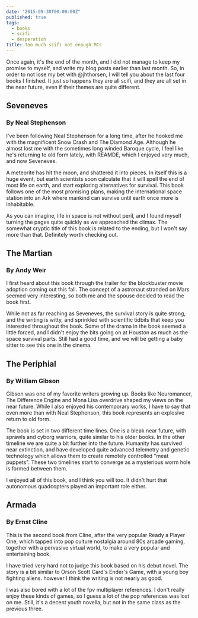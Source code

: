 ```yaml
---
date: "2015-09-30T00:00:00Z"
published: true
tags:
  - books
  - scifi
  - desperation
title: Too much scifi not enough MCs
---
```


Once again, it's the end of the month, and I did not manage to keep my promise to myself, and write my blog posts earlier than last month. So, in order to not lose my bet with @jhthorsen, I will tell you about the last four books I finished. It just so happens they are all scifi, and they are all set in the near future, even if their themes are quite different.

## Seveneves

### By Neal Stephenson

I've been following Neal Stephenson for a long time, after he hooked me with the magnificent Snow Crash and The Diamond Age. Although he almost lost me with the sometimes long winded Baroque cycle, I feel like he's returning to old form lately, with REAMDE, which I enjoyed very much, and now Seveneves.

A meteorite has hit the moon, and shattered it into pieces. In itself this is a huge event, but earth scientists soon calculate that it will spell the end of most life on earth, and start exploring alternatives for survival. This book follows one of the most promising plans, making the international space station into an Ark where mankind can survive until earth once more is inhabitable.

As you can imagine, life in space is not without peril, and I found myself turning the pages quite quickly as we approached the climax. The somewhat cryptic title of this book is related to the ending, but I won't say more than that. Definitely worth checking out.

## The Martian

### By Andy Weir

I first heard about this book through the trailer for the blockbuster movie adoption coming out this fall. The concept of a astronaut stranded on Mars seemed very interesting, so both me and the spouse decided to read the book first.

While not as far reaching as Seveneves, the survival story is quite strong, and the writing is witty, and sprinkled with scientific tidbits that keep you interested throughout the book. Some of the drama in the book seemed a little forced, and I didn't enjoy the bits going on at Houston as much as the space survival parts. Still had a good time, and we will be getting a baby sitter to see this one in the cinema.

## The Periphial

### By William Gibson

Gibson was one of my favorite writers growing up. Books like Neuromancer, The Difference Engine and Mona Lisa overdrive shaped my views on the near future. While I also enjoyed his contemporary works, I have to say that even more than with Neal Stephenson, this book represents an explosive return to old form.

The book is set in two different time lines. One is a bleak near future, with sprawls and cyborg warriors, quite similar to his older books. In the other timeline we are quite a bit further into the future. Humanity has survived near extinction, and have developed quite advanced telemetry and genetic technology which allows them to create remotely controlled "meat puppets". These two timelines start to converge as a mysterious worm hole is formed between them.

I enjoyed all of this book, and I think you will too. It didn't hurt that autonomous quadcopters played an important role either.

## Armada

### By Ernst Cline

This is the second book from Cline, after the very popular Ready a Player One, which tapped into pop culture nostalgia around 80s arcade gaming, together with a pervasive virtual world, to make a very popular and entertaining book.

I have tried very hard not to judge this book based on his debut novel. The story is a bit similar to Orson Scott Card's Ender's Game, with a young boy fighting aliens. however I think the writing is not nearly as good.

I was also bored with a lot of the fpv multiplayer references. I don't really enjoy these kinds of games, so I guess a lot of the pop references was lost on me. Still, it's a decent youth novella, but not in the same class as the previous three.
